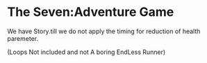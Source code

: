 # The Seven:Adventure Game

We have Story.till we do not apply the timing for reduction of health paremeter.

(Loops Not included and not A boring EndLess Runner)
